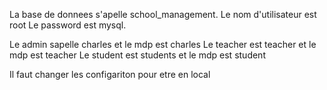 La base de donnees s'apelle school_management.
Le nom d'utilisateur est root
Le password est mysql.

Le admin sapelle charles et le mdp est charles
Le teacher est teacher et le mdp est teacher
Le student est students et le mdp est student

Il faut changer les configariton pour etre en local
